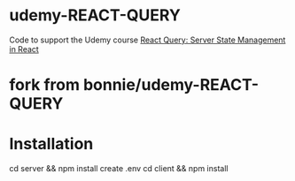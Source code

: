 # udemy-REACT-QUERY

Code to support the Udemy course [React Query: Server State Management in React](https://www.udemy.com/course/learn-react-query/?couponCode=REACT-QUERY-GITHUB)

# fork from bonnie/udemy-REACT-QUERY

# Installation

cd server && npm install
create .env
cd client && npm install
